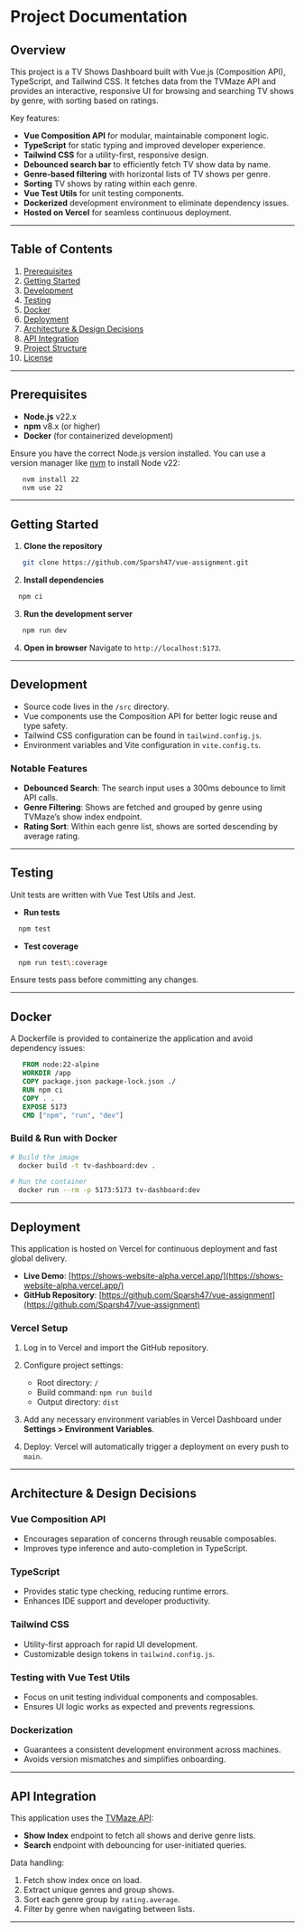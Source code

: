 # Project Documentation

## Overview

This project is a TV Shows Dashboard built with Vue.js (Composition API), TypeScript, and Tailwind CSS. It fetches data from the TVMaze API and provides an interactive, responsive UI for browsing and searching TV shows by genre, with sorting based on ratings.

Key features:

* **Vue Composition API** for modular, maintainable component logic.
* **TypeScript** for static typing and improved developer experience.
* **Tailwind CSS** for a utility-first, responsive design.
* **Debounced search bar** to efficiently fetch TV show data by name.
* **Genre-based filtering** with horizontal lists of TV shows per genre.
* **Sorting** TV shows by rating within each genre.
* **Vue Test Utils** for unit testing components.
* **Dockerized** development environment to eliminate dependency issues.
* **Hosted on Vercel** for seamless continuous deployment.

---

## Table of Contents

1. [Prerequisites](#prerequisites)
2. [Getting Started](#getting-started)
3. [Development](#development)
4. [Testing](#testing)
5. [Docker](#docker)
6. [Deployment](#deployment)
7. [Architecture & Design Decisions](#architecture--design-decisions)
8. [API Integration](#api-integration)
9. [Project Structure](#project-structure)
10. [License](#license)

---

## Prerequisites

* **Node.js** v22.x
* **npm** v8.x (or higher)
* **Docker** (for containerized development)

Ensure you have the correct Node.js version installed. You can use a version manager like [nvm](https://github.com/nvm-sh/nvm) to install Node v22:

```bash
   nvm install 22
   nvm use 22
```

---

## Getting Started

1. **Clone the repository**

```bash
   git clone https://github.com/Sparsh47/vue-assignment.git
````

2. **Install dependencies**
```bash
  npm ci
````

3. **Run the development server**

```bash
   npm run dev
````

4. **Open in browser**
   Navigate to `http://localhost:5173`.

---

## Development

- Source code lives in the `/src` directory.
- Vue components use the Composition API for better logic reuse and type safety.
- Tailwind CSS configuration can be found in `tailwind.config.js`.
- Environment variables and Vite configuration in `vite.config.ts`.

### Notable Features
- **Debounced Search**: The search input uses a 300ms debounce to limit API calls.
- **Genre Filtering**: Shows are fetched and grouped by genre using TVMaze’s show index endpoint.
- **Rating Sort**: Within each genre list, shows are sorted descending by average rating.

---

## Testing

Unit tests are written with Vue Test Utils and Jest.

- **Run tests**
```bash
  npm test
````

* **Test coverage**

```bash
  npm run test\:coverage
````

Ensure tests pass before committing any changes.

---

## Docker

A Dockerfile is provided to containerize the application and avoid dependency issues:

```dockerfile
   FROM node:22-alpine
   WORKDIR /app
   COPY package.json package-lock.json ./
   RUN npm ci
   COPY . .
   EXPOSE 5173
   CMD ["npm", "run", "dev"]
````

### Build & Run with Docker

```bash
# Build the image
  docker build -t tv-dashboard:dev .

# Run the container
  docker run --rm -p 5173:5173 tv-dashboard:dev
```

---

## Deployment

This application is hosted on Vercel for continuous deployment and fast global delivery.

* **Live Demo**: [https://shows-website-alpha.vercel.app/](https://shows-website-alpha.vercel.app/)
* **GitHub Repository**: [https://github.com/Sparsh47/vue-assignment](https://github.com/Sparsh47/vue-assignment)

### Vercel Setup

1. Log in to Vercel and import the GitHub repository.
2. Configure project settings:

   * Root directory: `/`
   * Build command: `npm run build`
   * Output directory: `dist`
3. Add any necessary environment variables in Vercel Dashboard under **Settings > Environment Variables**.
4. Deploy: Vercel will automatically trigger a deployment on every push to `main`.

---

## Architecture & Design Decisions

### Vue Composition API

* Encourages separation of concerns through reusable composables.
* Improves type inference and auto-completion in TypeScript.

### TypeScript

* Provides static type checking, reducing runtime errors.
* Enhances IDE support and developer productivity.

### Tailwind CSS

* Utility-first approach for rapid UI development.
* Customizable design tokens in `tailwind.config.js`.

### Testing with Vue Test Utils

* Focus on unit testing individual components and composables.
* Ensures UI logic works as expected and prevents regressions.

### Dockerization

* Guarantees a consistent development environment across machines.
* Avoids version mismatches and simplifies onboarding.

---

## API Integration

This application uses the [TVMaze API](http://www.tvmaze.com/api):

* **Show Index** endpoint to fetch all shows and derive genre lists.
* **Search** endpoint with debouncing for user-initiated queries.

Data handling:

1. Fetch show index once on load.
2. Extract unique genres and group shows.
3. Sort each genre group by `rating.average`.
4. Filter by genre when navigating between lists.

---
